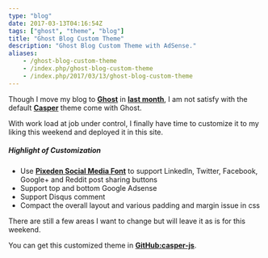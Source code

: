 ```yaml
---
type: "blog"
date: 2017-03-13T04:16:54Z
tags: ["ghost", "theme", "blog"]
title: "Ghost Blog Custom Theme"
description: "Ghost Blog Custom Theme with AdSense."
aliases:
    - /ghost-blog-custom-theme
    - /index.php/ghost-blog-custom-theme
    - /index.php/2017/03/13/ghost-blog-custom-theme
---
```


Though I move my blog to __[Ghost](//ghost.org)__ in __[last month](/blog/ghost-blog-from-wordpress)__, I am not satisfy with the default  __[Casper](//github.com/TryGhost/Casper)__ theme come with Ghost.
<!--more-->

With work load at job under control, I finally have time to customize it to my liking this weekend and deployed it in this site.

##### Highlight of Customization

- Use __[Pixeden Social Media Font](//www.pixeden.com/icon-fonts/social-icon-font-set)__ to support LinkedIn, Twitter, Facebook, Google+ and Reddit post sharing buttons
- Support top and bottom Google Adsense
- Support Disqus comment
- Compact the overall layout and various padding and margin issue in css

There are still a few areas I want to change but will leave it as is for this weekend.

You can get this customized theme in __[GitHub:casper-js](//github.com/J-Siu/casper-js)__.
